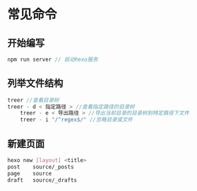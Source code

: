 # 常见命令

## 开始编写

```js
npm run server // 启动hexo服务
```

## 列举文件结构

```js
treer //查看目录树
treer - d < 指定路径 > //查看指定路径的目录树
    treer - e < 导出路径 > //导出当前目录的目录树到特定路径下文件
    treer - i "/^regex$/" //忽略目录或文件
```

## 新建页面

```bash
hexo new [layout] <title>
post	source/_posts
page	source
draft	source/_drafts
```
